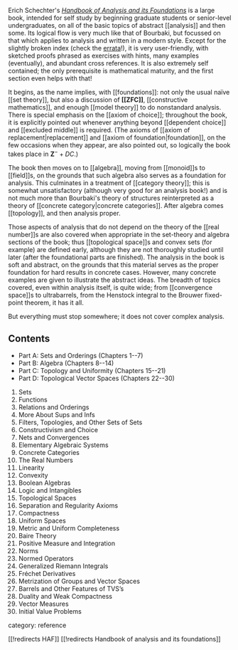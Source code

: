 Erich Schechter\'s _[Handbook of Analysis and its Foundations](http://www.math.vanderbilt.edu/~schectex/ccc/)_ is a large book, intended for self study by beginning graduate students or senior-level undergraduates, on all of the basic topics of abstract [[analysis]] and then some.  Its logical flow is very much like that of Bourbaki, but focussed on that which applies to analysis and written in a modern style.  Except for the slightly broken index (check the [errata](http://www.math.vanderbilt.edu/~schectex/ccc/addenda/)!), it is very user-friendly, with sketched proofs phrased as exercises with hints, many examples (eventually), and abundant cross references.  It is also extremely self contained; the only prerequisite is mathematical maturity, and the first section even helps with that!

It begins, as the name implies, with [[foundations]]: not only the usual naïve [[set theory]], but also a discussion of <b>[[ZFC]]</b>, [[constructive mathematics]], and enough [[model theory]] to do nonstandard analysis.  There is special emphasis on the [[axiom of choice]]; throughout the book, it is explicitly pointed out whenever anything beyond [[dependent choice]] and [[excluded middle]] is required.  (The axioms of [[axiom of replacement|replacement]] and [[axiom of foundation|foundation]], on the few occasions when they appear, are also pointed out, so logically the book takes place in $\mathbf{Z}^- + {DC}$.)

The book then moves on to [[algebra]], moving from [[monoid]]s to [[field]]s, on the grounds that such algebra also serves as a foundation for analysis.  This culminates in a treatment of [[category theory]]; this is somewhat unsatisfactory (although very good for an analysis book!) and is not much more than Bourbaki\'s theory of structures reinterpreted as a theory of [[concrete category|concrete categories]].  After algebra comes [[topology]], and then analysis proper.

Those aspects of analysis that do not depend on the theory of the [[real number]]s are also covered when appropriate in the set-theory and algebra sections of the book; thus [[topological space]]s and convex sets (for example) are defined early, although they are not thoroughly studied until later (after the foundational parts are finished).  The analysis in the book is soft and abstract, on the grounds that this material serves as the proper foundation for hard results in concrete cases.  However, many concrete examples are given to illustrate the abstract ideas.  The breadth of topics covered, even within analysis itself, is quite wide; from [[convergence space]]s to ultrabarrels, from the Henstock integral to the Brouwer fixed-point theorem, it has it all.

But everything must stop somewhere; it does not cover complex analysis.


## Contents

*  Part A:  Sets and Orderings (Chapters 1--7)
*  Part B:  Algebra (Chapters 8--14)
*  Part C:  Topology and Uniformity (Chapters 15--21)
*  Part D:  Topological Vector Spaces (Chapters 22--30)

1.  Sets
2.  Functions
3.  Relations and Orderings
4.  More About Sups and Infs
5.  Filters, Topologies, and Other Sets of Sets
6.  Constructivism and Choice
7.  Nets and Convergences
8.  Elementary Algebraic Systems
9.  Concrete Categories
10. The Real Numbers
11. Linearity
12. Convexity
13. Boolean Algebras
14. Logic and Intangibles
15. Topological Spaces
16. Separation and Regularity Axioms
17. Compactness
18. Uniform Spaces
19. Metric and Uniform Completeness
20. Baire Theory
21. Positive Measure and Integration
22. Norms
23. Normed Operators
24. Generalized Riemann Integrals
25. Fréchet Derivatives
26. Metrization of Groups and Vector Spaces
27. Barrels and Other Features of TVS’s
28. Duality and Weak Compactness
29. Vector Measures
30. Initial Value Problems


category: reference

[[!redirects HAF]]
[[!redirects Handbook of analysis and its foundations]]